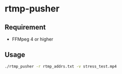 # rtmp-pusher

## Requirement

- FFMpeg 4 or higher

## Usage

```cmd
./rtmp_pusher -r rtmp_addrs.txt -v stress_test.mp4
```